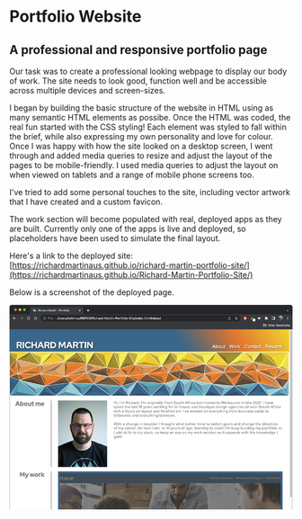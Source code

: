 # Portfolio Website

## A professional and responsive portfolio page

Our task was to create a professional looking webpage to display our body of work. The site needs to look good, function well and be accessible across multiple devices and screen-sizes. 

I began by building the basic structure of the website in HTML using as many semantic HTML elements as possibe. Once the HTML was coded, the real fun started with the CSS styling! Each element was styled to fall within the brief, while also expressing my own personality and love for colour. Once I was happy with how the site looked on a desktop screen, I went through and added media queries to resize and adjust the layout of the pages to be mobile-friendly. I used media queries to adjust the layout on when viewed on tablets and a range of mobile phone screens too. 

I've tried to add some personal touches to the site, including vector artwork that I have created and a custom favicon. 

The work section will become populated with real, deployed apps as they are built. Currently only one of the apps is live and deployed, so placeholders have been used to simulate the final layout.

Here's a link to the deployed site: [https://richardmartinaus.github.io/richard-martin-portfolio-site/](https://richardmartinaus.github.io/Richard-Martin-Portfolio-Site/) 

Below is a screenshot of the deployed page.

![Screenshot of refactored deployed portfolio site](assets/images/screenshot01.png?raw=true)

